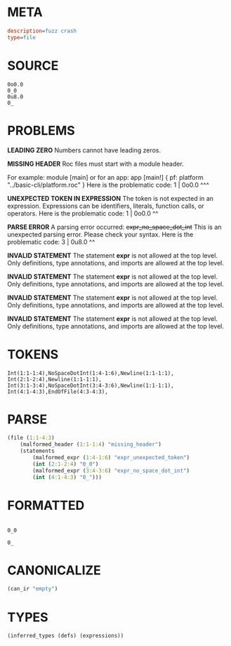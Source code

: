 # META
~~~ini
description=fuzz crash
type=file
~~~
# SOURCE
~~~roc
0o0.0
0_0
0u8.0
0_
~~~
# PROBLEMS
**LEADING ZERO**
Numbers cannot have leading zeros.

**MISSING HEADER**
Roc files must start with a module header.

For example:
        module [main]
or for an app:
        app [main!] { pf: platform "../basic-cli/platform.roc" }
Here is the problematic code:
1 | 0o0.0
    ^^^


**UNEXPECTED TOKEN IN EXPRESSION**
The token **<unknown>** is not expected in an expression.
Expressions can be identifiers, literals, function calls, or operators.
Here is the problematic code:
1 | 0o0.0
       ^^


**PARSE ERROR**
A parsing error occurred: ~~expr_no_space_dot_int~~
This is an unexpected parsing error. Please check your syntax.
Here is the problematic code:
3 | 0u8.0
       ^^


**INVALID STATEMENT**
The statement **expr** is not allowed at the top level.
Only definitions, type annotations, and imports are allowed at the top level.

**INVALID STATEMENT**
The statement **expr** is not allowed at the top level.
Only definitions, type annotations, and imports are allowed at the top level.

**INVALID STATEMENT**
The statement **expr** is not allowed at the top level.
Only definitions, type annotations, and imports are allowed at the top level.

**INVALID STATEMENT**
The statement **expr** is not allowed at the top level.
Only definitions, type annotations, and imports are allowed at the top level.

# TOKENS
~~~zig
Int(1:1-1:4),NoSpaceDotInt(1:4-1:6),Newline(1:1-1:1),
Int(2:1-2:4),Newline(1:1-1:1),
Int(3:1-3:4),NoSpaceDotInt(3:4-3:6),Newline(1:1-1:1),
Int(4:1-4:3),EndOfFile(4:3-4:3),
~~~
# PARSE
~~~clojure
(file (1:1-4:3)
	(malformed_header (1:1-1:4) "missing_header")
	(statements
		(malformed_expr (1:4-1:6) "expr_unexpected_token")
		(int (2:1-2:4) "0_0")
		(malformed_expr (3:4-3:6) "expr_no_space_dot_int")
		(int (4:1-4:3) "0_")))
~~~
# FORMATTED
~~~roc

0_0

0_
~~~
# CANONICALIZE
~~~clojure
(can_ir "empty")
~~~
# TYPES
~~~clojure
(inferred_types (defs) (expressions))
~~~